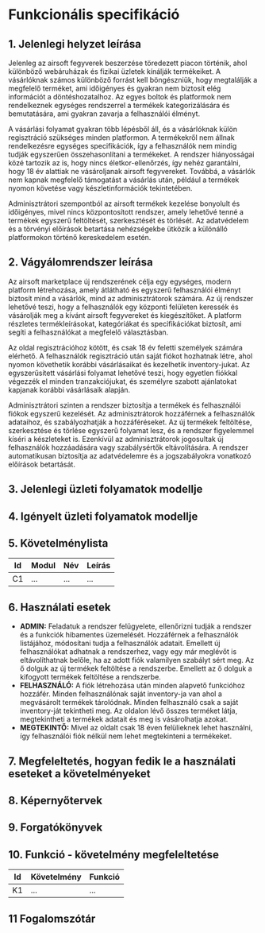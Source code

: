 # Funkcionális specifikáció

## 1. Jelenlegi helyzet leírása

Jelenleg az airsoft fegyverek beszerzése töredezett piacon történik, ahol különböző webáruházak és fizikai üzletek kínálják termékeiket. A vásárlóknak számos különböző forrást kell böngészniük, hogy megtalálják a megfelelő terméket, ami időigényes és gyakran nem biztosít elég információt a döntéshozatalhoz. Az egyes boltok és platformok nem rendelkeznek egységes rendszerrel a termékek kategorizálására és bemutatására, ami gyakran zavarja a felhasználói élményt.

A vásárlási folyamat gyakran több lépésből áll, és a vásárlóknak külön regisztráció szükséges minden platformon. A termékekről nem állnak rendelkezésre egységes specifikációk, így a felhasználók nem mindig tudják egyszerűen összehasonlítani a termékeket. A rendszer hiányosságai közé tartozik az is, hogy nincs életkor-ellenőrzés, így nehéz garantálni, hogy 18 év alattiak ne vásároljanak airsoft fegyvereket. Továbbá, a vásárlók nem kapnak megfelelő támogatást a vásárlás után, például a termékek nyomon követése vagy készletinformációk tekintetében.

Adminisztrátori szempontból az airsoft termékek kezelése bonyolult és időigényes, mivel nincs központosított rendszer, amely lehetővé tenné a termékek egyszerű feltöltését, szerkesztését és törlését. Az adatvédelem és a törvényi előírások betartása nehézségekbe ütközik a különálló platformokon történő kereskedelem esetén.

## 2. Vágyálomrendszer leírása

Az airsoft marketplace új rendszerének célja egy egységes, modern platform létrehozása, amely átlátható és egyszerű felhasználói élményt biztosít mind a vásárlók, mind az adminisztrátorok számára. Az új rendszer lehetővé teszi, hogy a felhasználók egy központi felületen keressék és vásárolják meg a kívánt airsoft fegyvereket és kiegészítőket. A platform részletes termékleírásokat, kategóriákat és specifikációkat biztosít, ami segíti a felhasználókat a megfelelő választásban.

Az oldal regisztrációhoz kötött, és csak 18 év feletti személyek számára elérhető. A felhasználók regisztráció után saját fiókot hozhatnak létre, ahol nyomon követhetik korábbi vásárlásaikat és kezelhetik inventory-jukat. Az egyszerűsített vásárlási folyamat lehetővé teszi, hogy egyetlen fiókkal végezzék el minden tranzakciójukat, és személyre szabott ajánlatokat kapjanak korábbi vásárlásaik alapján.

Adminisztrátori szinten a rendszer biztosítja a termékek és felhasználói fiókok egyszerű kezelését. Az adminisztrátorok hozzáférnek a felhasználók adataihoz, és szabályozhatják a hozzáféréseket. Az új termékek feltöltése, szerkesztése és törlése egyszerű folyamat lesz, és a rendszer figyelemmel kíséri a készleteket is. Ezenkívül az adminisztrátorok jogosultak új felhasználók hozzáadására vagy szabálysértők eltávolítására. A rendszer automatikusan biztosítja az adatvédelemre és a jogszabályokra vonatkozó előírások betartását.

## 3. Jelenlegi üzleti folyamatok modellje

## 4. Igényelt üzleti folyamatok modellje

## 5. Követelménylista

| Id | Modul | Név | Leírás |
| :---: | --- | --- | --- |
| C1 | ...| ... | ... |

## 6. Használati esetek

+ **ADMIN:** Feladatuk a rendszer felügyelete, ellenőrizni tudják a rendszer és a funkciók hibamentes üzemelését. Hozzáférnek a felhasználók listájához, módosítani tudja a felhasználók adatait. Emellett új felhasználókat adhatnak a rendszerhez, vagy egy már meglévőt is eltávolíthatnak belőle, ha az adott fiók valamilyen szabályt sért meg. Az ő dolguk az új termékek feltöltése a rendszerbe. Emellett az ő dolguk a kifogyott termékek feltöltése a rendszerbe.
+ **FELHASZNÁLÓ:** A fiók létrehozása után minden alapvető funkcióhoz hozzáfér. Minden felhasználónak saját inventory-ja van ahol a megvásárolt termékek tárolódnak. Minden felhasználó csak a saját inventory-ját tekintheti meg. Az oldalon lévő összes terméket látja, megtekintheti a termékek adatait és meg is vásárolhatja azokat. 
+ **MEGTEKINTŐ:** Mivel az oldalt csak 18 éven felülieknek lehet használni, így felhasználói fiók nélkül nem lehet megtekinteni a termékeket.

## 7. Megfeleltetés, hogyan fedik le a használati eseteket a követelményeket

## 8. Képernyőtervek

## 9. Forgatókönyvek

## 10. Funkció - követelmény megfeleltetése

| Id | Követelmény | Funkció |
| :---: | --- | --- |
| K1 | ... | ... |

## 11 Fogalomszótár

